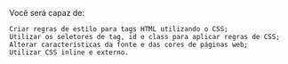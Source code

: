  Você será capaz de:

    Criar regras de estilo para tags HTML utilizando o CSS;
    Utilizar os seletores de tag, id e class para aplicar regras de CSS;
    Alterar características da fonte e das cores de páginas web;
    Utilizar CSS inline e externo.
